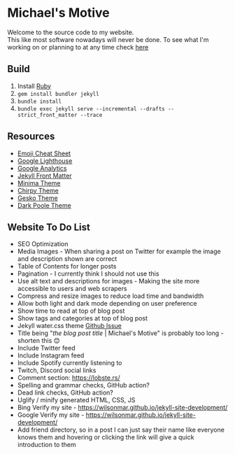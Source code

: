 # Michael's Motive

Welcome to the source code to my website.  
This like most software nowadays will never be done.
To see what I'm working on or planning to at any time check [here](https://github.com/mic-max/micmax.pw/projects/1)

## Build

1. Install [Ruby](https://rubyinstaller.org/downloads/)
1. `gem install bundler jekyll`
1. `bundle install`
1. `bundle exec jekyll serve --incremental --drafts --strict_front_matter --trace`

## Resources

- [Emoji Cheat Sheet](https://www.webfx.com/tools/emoji-cheat-sheet/)
- [Google Lighthouse](https://developers.google.com/web/tools/lighthouse)
- [Google Analytics](https://analytics.google.com/analytics/web/#/report/defaultid/a55845382w176857085p175657346/)
- [Jekyll Front Matter](https://jekyllrb.com/docs/configuration/front-matter-defaults/)
- [Minima Theme](https://github.com/jekyll/minima)
- [Chirpy Theme](https://jekyll-themes.com/chirpy/)
- [Gesko Theme](https://jekyll-themes.com/gesko/)
- [Dark Poole Theme](https://jekyll-themes.com/dark-poole/)

## Website To Do List

- SEO Optimization
- Media Images - When sharing a post on Twitter for example the image and description shown are correct
- Table of Contents for longer posts
- Pagination - I currently think I should not use this
- Use alt text and descriptions for images - Making the site more accessible to users and web scrapers
- Compress and resize images to reduce load time and bandwidth
- Allow both light and dark mode depending on user preference
- Show time to read at top of blog post
- Show tags and categories at top of blog post
- Jekyll water.css theme [Github Issue](https://github.com/kognise/water.css/issues/18)
- Title being "*the blog post title* | Michael's Motive" is probably too long - shorten this 😊
- Include Twitter feed
- Include Instagram feed
- Include Spotify currently listening to
- Twitch, Discord social links
- Comment section: https://lobste.rs/
- Spelling and grammar checks, GitHub action?
- Dead link checks, GitHub action?
- Uglify / minify generated HTML, CSS, JS
- Bing Verify my site - https://wilsonmar.github.io/jekyll-site-development/
- Google Verify my site - https://wilsonmar.github.io/jekyll-site-development/
- Add friend directory, so in a post I can just say their name like everyone knows them and hovering or clicking the link will give a quick introduction to them

